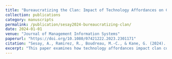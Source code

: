 ```yaml
---
title: "Bureaucratizing the Clan: Impact of Technology Affordances on Control"
collection: publications
category: manuscripts
permalink: /publication/sesay2024-bureaucratizing-clan/
date: 2024-01-01
venue: "Journal of Management Information Systems"
paperurl: "https://doi.org/10.1080/07421222.2023.2301171"
citation: "Sesay, A., Ramirez, R., Boudreau, M.-C., & Kane, G. (2024). Bureaucratizing the Clan: Impact of Technology Affordances on Control. Journal of Management Information Systems, 41(1), 5–38. https://doi.org/10.1080/07421222.2023.2301171"
excerpt: "This paper examines how technology affordances impact clan control mechanisms in organizations."
---
```

